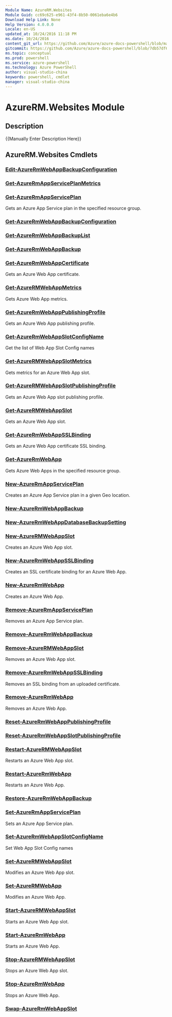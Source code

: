 ```yaml
---
Module Name: AzureRM.Websites
Module Guid: cc69c625-e961-43f4-8b50-0061eba6e4b6
Download Help Link: None
Help Version: 4.0.0.0
Locale: en-US
updated_at: 10/24/2016 11:18 PM
ms.date: 10/24/2016
content_git_url: https://github.com/Azure/azure-docs-powershell/blob/master/azureps-cmdlets-docs/ResourceManager/AzureRM.Websites/v2.2.0/AzureRM.Websites.md
gitcommit: https://github.com/Azure/azure-docs-powershell/blob/7db57df6b5e709a7c001e6de362a1240d7583ae8/azureps-cmdlets-docs/ResourceManager/AzureRM.Websites/v2.2.0/AzureRM.Websites.md
ms.topic: conceptual
ms.prod: powershell
ms.service: azure-powershell
ms.technology: Azure PowerShell
author: visual-studio-china
keywords: powershell, cmdlet
manager: visual-studio-china
---
```


# AzureRM.Websites Module
## Description
{{Manually Enter Description Here}}

## AzureRM.Websites Cmdlets
### [Edit-AzureRmWebAppBackupConfiguration](.\Edit-AzureRmWebAppBackupConfiguration.md)



### [Get-AzureRmAppServicePlanMetrics](.\Get-AzureRmAppServicePlanMetrics.md)



### [Get-AzureRmAppServicePlan](.\Get-AzureRmAppServicePlan.md)
Gets an Azure App Service plan in the specified resource group.


### [Get-AzureRmWebAppBackupConfiguration](.\Get-AzureRmWebAppBackupConfiguration.md)



### [Get-AzureRmWebAppBackupList](.\Get-AzureRmWebAppBackupList.md)



### [Get-AzureRmWebAppBackup](.\Get-AzureRmWebAppBackup.md)



### [Get-AzureRmWebAppCertificate](.\Get-AzureRmWebAppCertificate.md)
Gets an Azure Web App certificate.


### [Get-AzureRMWebAppMetrics](.\Get-AzureRMWebAppMetrics.md)
Gets Azure Web App metrics.


### [Get-AzureRmWebAppPublishingProfile](.\Get-AzureRmWebAppPublishingProfile.md)
Gets an Azure Web App publishing profile.


### [Get-AzureRmWebAppSlotConfigName](.\Get-AzureRmWebAppSlotConfigName.md)
Get the list of Web App Slot Config names


### [Get-AzureRMWebAppSlotMetrics](.\Get-AzureRMWebAppSlotMetrics.md)
Gets metrics for an Azure Web App slot.


### [Get-AzureRMWebAppSlotPublishingProfile](.\Get-AzureRMWebAppSlotPublishingProfile.md)
Gets an Azure Web App slot publishing profile.


### [Get-AzureRMWebAppSlot](.\Get-AzureRMWebAppSlot.md)
Gets an Azure Web App slot.


### [Get-AzureRmWebAppSSLBinding](.\Get-AzureRmWebAppSSLBinding.md)
Gets an Azure Web App certificate SSL binding.


### [Get-AzureRmWebApp](.\Get-AzureRmWebApp.md)
Gets Azure Web Apps in the specified resource group.


### [New-AzureRmAppServicePlan](.\New-AzureRmAppServicePlan.md)
Creates an Azure App Service plan in a given Geo location.


### [New-AzureRmWebAppBackup](.\New-AzureRmWebAppBackup.md)



### [New-AzureRmWebAppDatabaseBackupSetting](.\New-AzureRmWebAppDatabaseBackupSetting.md)



### [New-AzureRMWebAppSlot](.\New-AzureRMWebAppSlot.md)
Creates an Azure Web App slot.


### [New-AzureRmWebAppSSLBinding](.\New-AzureRmWebAppSSLBinding.md)
Creates an SSL certificate binding for an Azure Web App.


### [New-AzureRmWebApp](.\New-AzureRmWebApp.md)
Creates an Azure Web App.


### [Remove-AzureRmAppServicePlan](.\Remove-AzureRmAppServicePlan.md)
Removes an Azure App Service plan.


### [Remove-AzureRmWebAppBackup](.\Remove-AzureRmWebAppBackup.md)



### [Remove-AzureRMWebAppSlot](.\Remove-AzureRMWebAppSlot.md)
Removes an Azure Web App slot.


### [Remove-AzureRmWebAppSSLBinding](.\Remove-AzureRmWebAppSSLBinding.md)
Removes an SSL binding from an uploaded certificate.


### [Remove-AzureRmWebApp](.\Remove-AzureRmWebApp.md)
Removes an Azure Web App.


### [Reset-AzureRmWebAppPublishingProfile](.\Reset-AzureRmWebAppPublishingProfile.md)



### [Reset-AzureRmWebAppSlotPublishingProfile](.\Reset-AzureRmWebAppSlotPublishingProfile.md)



### [Restart-AzureRMWebAppSlot](.\Restart-AzureRMWebAppSlot.md)
Restarts an Azure Web App slot.


### [Restart-AzureRmWebApp](.\Restart-AzureRmWebApp.md)
Restarts an Azure Web App.


### [Restore-AzureRmWebAppBackup](.\Restore-AzureRmWebAppBackup.md)



### [Set-AzureRmAppServicePlan](.\Set-AzureRmAppServicePlan.md)
Sets an Azure App Service plan.


### [Set-AzureRmWebAppSlotConfigName](.\Set-AzureRmWebAppSlotConfigName.md)
Set Web App Slot Config names


### [Set-AzureRMWebAppSlot](.\Set-AzureRMWebAppSlot.md)
Modifies an Azure Web App slot.


### [Set-AzureRMWebApp](.\Set-AzureRMWebApp.md)
Modifies an Azure Web App.


### [Start-AzureRMWebAppSlot](.\Start-AzureRMWebAppSlot.md)
Starts an Azure Web App slot.


### [Start-AzureRmWebApp](.\Start-AzureRmWebApp.md)
Starts an Azure Web App.


### [Stop-AzureRMWebAppSlot](.\Stop-AzureRMWebAppSlot.md)
Stops an Azure Web App slot.


### [Stop-AzureRmWebApp](.\Stop-AzureRmWebApp.md)
Stops an Azure Web App.


### [Swap-AzureRmWebAppSlot](.\Swap-AzureRmWebAppSlot.md)




